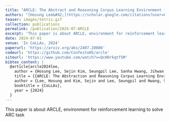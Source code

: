 ```yaml
---
title: "ARCLE: The Abstract and Reasoning Corpus Learning Environment for Reinforcement Learning"
authors: "[Hosung Lee&#42;](https://scholar.google.com/citations?user=0bOedvAAAAAJ&hl=en&oi=ao), [Sejin Kim&#42;](https://sejinkimm.github.io/), [**Seungpil Lee**](iamseungpil.github.io), [Sanha Hwang](https://scholar.google.com/citations?user=DNIeCSMAAAAJ&hl=en), [Jihwan Lee](https://scholar.google.com/citations?hl=en&user=6CeMbuMAAAAJ), Byung-Jun Lee†, and [Sundong Kim†](https://sundong.kim)"
teaser: images/tetris.gif
collection: publications
permalink: /publication/2024-07-ARCLE
excerpt: 'This paper is about ARCLE, environment for reinforcement learning to solve ARC task'
date: 2024-07-01
venue: 'In CoLLAs, 2024'
paperurl: 'https://arxiv.org/abs/2407.20806'
codeurl: 'https://github.com/ConfeitoHS/arcle'
siteurl: 'https://www.youtube.com/watch?v=QcH0rkqtfSM'
bibtex_content: |
  @article{arcle2024lee,
    author = {Hosung Lee, Sejin Kim, Seungpil Lee, Sanha Hwang, Jihwan Lee, Byung-Jun Lee, and Sundong Kim},
    title = {{ARCLE: The Abstraction and Reasoning Corpus Learning Environment for Reinforcement Learning}},
    author = {Lee, Hosung and Kim, Sejin and Lee, Seungpil and Hwang, Sanha and Lee, Jihwan and Lee, Byung-Jun and Kim, Sundong},
    booktitle = {CoLLAs},
    year = {2024}
  }
---
```

This paper is about ARCLE, environment for reinforcement learning to solve ARC task

<!-- [Download paper here](http://academicpages.github.io/files/paper1.pdf)

Recommended citation: Your Name, You. (2009). "Paper Title Number 1." <i>Journal 1</i>. 1(1). -->